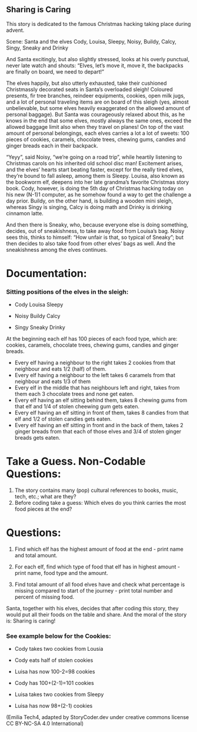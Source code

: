 ## Sharing is Caring
This story is dedicated to the famous Christmas hacking taking place during advent.

Scene: Santa and the elves Cody, Louisa, Sleepy, Noisy, Buildy, Calcy, Singy, Sneaky and Drinky

And Santa excitingly, but also slightly stressed, looks at his overly punctual, never late watch and shouts: 
“Elves, let’s move it, move it, the backpacks are finally on board, we need to depart!”

The elves happily, but also utterly exhausted, take their cushioned Christmassly decorated seats in Santa’s overloaded sleigh! 
Coloured presents, fir tree branches, reindeer equipments, cookies, open milk jugs, and a lot of personal traveling items are on board of this sleigh 
(yes, almost unbelievable, but some elves heavily exaggerated on the allowed amount of personal baggage). 
But Santa was courageously relaxed about this, as he knows in the end that some elves, mostly always the same ones, 
exceed the allowed baggage limit also when they travel on planes! On top of the vast amount of personal belongings, each elves carries a lot a lot of sweets: 100 pieces of cookies, caramels, chocolate trees, chewing gums, candies and ginger breads each in their backpack. 

“Yeyy”, said Noisy, “we’re going on a road trip”, while heartily listening to Christmas carols on his inherited old school disc man! 
Excitement arises, and the elves’ hearts start beating faster, except for the really tired elves, they’re bound to fall asleep, 
among them is Sleepy. Louisa, also known as the bookworm elf, deepens into her late grandma’s favorite Christmas story book. Cody, however, 
is doing the 5th day of Christmas hacking today on his new (N-1)1 computer, as he somehow found a way to get the challenge a day prior. 
Buildy, on the other hand, is building a wooden mini sleigh, whereas Singy is singing, Calcy is doing math and Drinky is drinking cinnamon latte.

And then there is Sneaky, who, because everyone else is doing something, decides, out of sneakishness, to take away food from Louisa’s bag. 
Noisy sees this, thinks to himself: “How unfair is that, so typical of Sneaky”; but then decides to also take food from other elves’ bags as well. 
And the sneakishness among the elves continues.

# Documentation:
### Sitting positions of the elves in the sleigh:

- Cody       Louisa       Sleepy

- Noisy       Buildy      Calcy

- Singy       Sneaky      Drinky


At the beginning each elf has 100 pieces of each food type, which are: cookies, caramels, chocolate trees, chewing gums, candies and ginger breads.

- Every elf having a neighbour to the right takes 2 cookies from that neighbour and eats 1/2 (half) of them.
- Every elf having a neighbour to the left takes 6 caramels from that neighbour and eats 1/3 of them
- Every elf in the middle that has neighbours left and right, takes from them each 3 chocolate trees and none get eaten.
- Every elf having an elf sitting behind them, takes 8 chewing gums from that elf and 1/4 of stolen cheewing gum gets eaten. 
- Every elf having an elf sitting in front of them, takes 8 candies from that elf and 1/2 of stolen candies gets eaten. 
- Every elf having an elf sitting in front and in the back of them, takes 2 ginger breads from that each of those elves and 3/4 of stolen ginger breads gets eaten.

# Take a Guess. Non-Codable Questions:
1) The story contains many (pop) cultural references to books, music, tech, etc.; what are they?
2) Before coding take a guess: Which elves do you think carries the most food pieces at the end?

# Questions:
1) Find which elf has the highest amount of food at the end - print name and total amount.

2) For each elf, find which type of food that elf has in highest amount - print name, food type and the amount.

3) Find total amount of all food elves have and check what percentage is missing compared to start of the journey - print total number and percent of missing food.


Santa, together with his elves, decides that after coding this story, they would put all their foods on the table and share. And the moral of the story is: Sharing is caring!


### See example below for the Cookies:

- Cody takes two cookies from Lousia
- Cody eats half of stolen cookies
- Luisa has now 100-2=98 cookies
- Cody has 100+(2-1)=101 cookies

- Luisa takes two cookies from Sleepy
- Luisa has now 98+(2-1) cookies

(Emilia Tech4, adapted by StoryCoder.dev under creative commons license CC BY-NC-SA 4.0 International)
